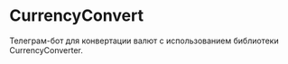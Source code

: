 # CurrencyConvert
Телеграм-бот для конвертации валют с использованием библиотеки CurrencyConverter.

